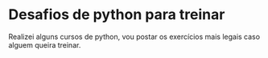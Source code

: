 <h1>Desafios de python para treinar</h1>

Realizei alguns cursos de python, vou postar os exercícios mais legais caso alguem queira treinar. 

